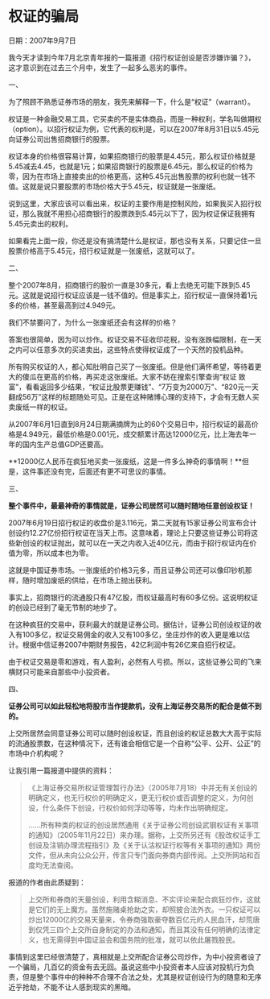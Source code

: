 # 权证的骗局

日期：2007年9月7日

我今天才读到今年7月北京青年报的一篇报道《招行权证创设是否涉嫌诈骗？》，这才意识到在过去三个月中，发生了一起多么恶劣的事件。

一、

为了照顾不熟悉证券市场的朋友，我先来解释一下，什么是“权证”（warrant）。

权证是一种金融交易工具，它买卖的不是实体商品，而是一种权利，学名叫做期权（option）。以招行权证为例，它代表的权利是，可以在2007年8月31日以5.45元向证券公司出售招商银行的股票。

权证本身的价格很容易计算，如果招商银行的股票是4.45元，那么权证价格就是5.45减去4.45，也就是1元；如果招商银行的股票是6.45元，那么权证的价格为零，因为在市场上直接卖出的价格更高，这种5.45元出售股票的权利也就一钱不值。这就是说只要股票的市场价格大于5.45元，权证就是一张废纸。

说到这里，大家应该可以看出来，权证的主要作用是控制风险，如果我买入招行权证，那么我就不用担心招商银行的股票跌到5.45元以下了，因为权证保证我拥有5.45元卖出的权利。

如果看完上面一段，你还是没有搞清楚什么是权证，那也没有关系，只要记住一旦股票价格高于5.45元，招行权证就是一张废纸，这就可以了。

二、

整个2007年8月，招商银行的股价一直是30多元，看上去绝无可能下跌到5.45元。这就是说招行权证应该是一钱不值的。但是事实上，招行权证一直保持着1元多的价格，甚至最高到过4.949元。

我们不禁要问了，为什么一张废纸还会有这样的价格？

答案也很简单，因为可以炒作。权证交易不征收印花税，没有涨跌幅限制，在一天之内可以任意多次的买进卖出，这些特点使得权证成了一个天然的投机品种。

所有购买权证的人，都心知肚明自己买了一张废纸。但是他们满怀希望，等待着更大的傻瓜在更高的价格，再买走这张废纸。大家不妨在搜索引擎查询“权证 致富”，看看返回多少结果，“权证比股票更赚钱”、“7万变为2000万”、“820元一天翻成56万”这样的标题随处可见。正是在这种赌博心理的支持下，才会有无数人买卖废纸一样的权证。

从2007年6月1日直到8月24日期满摘牌为止的60个交易日中，招行权证的最高价格是4.949元，最低价格是0.001元，成交额累计高达12000亿元，比上海去年一年的国内生产总值GDP还要高。

**12000亿人民币在疯狂地买卖一张废纸，这是一件多么神奇的事情啊！**但是，这件事还没有完，后面还有更不可思议的事情。

三、

**整个事件中，最最神奇的事情就是，证券公司居然可以随时随地任意创设权证！**

2007年6月19日招行权证的收盘价是3.116元，第二天就有15家证券公司宣布合计创设约12.27亿份招行权证在当天上市。这意味着，理论上只要这些证券公司将这些新创设的权证抛出，就可以在一天之内收入近40亿元，而由于招行权证内在价值为零，所以成本也为零。

这就是中国证券市场。一张废纸的价格3元多，而且证券公司还可以像印钞机那样，随时增加废纸的供给，在市场上抛出获利。

事实上，招商银行的流通股只有47亿股，而权证最高时有60多亿份。这说明权证的创设已经到了毫无节制的地步了。

在这种疯狂的交易中，获利最大的就是证券公司。据估计，证券公司创设权证的收入有100多亿，权证交易佣金的收入又有100多亿，坐庄炒作的收入更是难以估计。根据中信证券2007中期财务报告，42亿利润中有26亿来自招行权证。

由于权证交易是零和游戏，有人盈利，必然有人亏损。所以，这些证券公司的飞来横财只可能来自那些中小投资者。

四、

**证券公司可以如此轻松地将股市当作提款机，没有上海证券交易所的配合是做不到的。**

上交所居然会同意证券公司可以随时创设权证，而且创设的权证总数大大高于实际的流通股票数，在这种情况下，还有谁会相信它是一个自称“公平、公开、公正”的市场中介机构呢？

让我引用一篇报道中提供的资料：

> 《上海证券交易所权证管理暂行办法》（2005年7月18）中并无有关创设的明确定义，也无行权价的明确定义，更无行权价或否调整的定义，为何创设，什么条件下创设，行权价如何浮动等等，均未作出明确规定。
>
> ……所有种类的权证的创设居然通用《关于证券公司创设武钢权证有关事项的通知》（2005年11月22日）来办理。据称，上交所另还有《股改权证手工创设及注销办理流程指引》及《关于认沽权证行权等有关事项的通知》两份文件，但从未向公众公开，传言只专门面向券商内部传阅。上交所网站和百度均无法查阅。

报道的作者由此质疑到：

> 上交所和券商的天量创设，利用含糊消息、不实评论来配合疯狂炒作，这就是它们的无上魔方。虽然施赌桌抢劫之实，却照披合法外衣。一只权证可以炒出12000亿的交易天量来，令券商强取豪夺数百亿元的人民血汗，却荒唐到仅凭三四个上交所自身制定的办法和通知，而且其没有任何明确的法律定义，也无需得到中国证监会和国务院的批准，就可以依此屠戮股民。

事情到这里已经很清楚了，真相就是上交所配合证券公司炒作，为中小投资者设了一个骗局，几百亿的资金有去无回。虽说这些中小投资者本人应该对投机行为负责，但是整个事件中的种种不合理不合法之处，尤其是权证创设行为的随意和无序近乎抢劫，不能不让人感到现实的黑暗。

